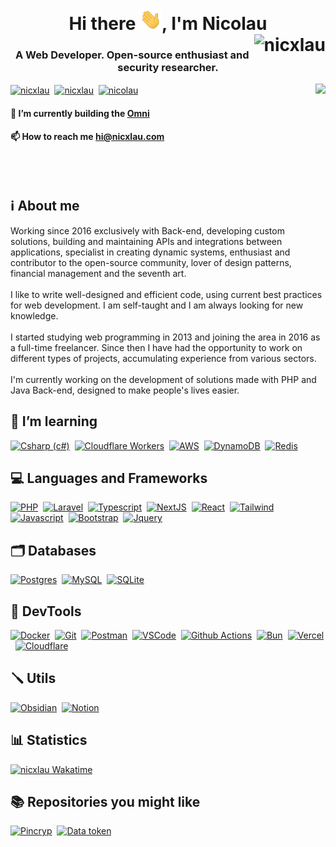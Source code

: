 <h1 align="center">Hi there <img src="hi.gif" width="35">, I'm Nicolau <br/><img align="right" src="https://komarev.com/ghpvc/?username=nicolauns" alt="nicxlau" /></h1>
<h3 align="center">A Web Developer. Open-source enthusiast and security researcher.</h3>


<p align="left">
  <a href="https://wakatime.com/@nicxlau" target="_blank"><img align="right" src="https://github-readme-stats.vercel.app/api/wakatime?username=nicxlau&layout=compact&title_color=58a6ff&icon_color=8b949e&text_color=8b949e&bg_color=0d1117&border_color=30363d&custom_title=Languages%20experience&langs_count=10" /></a>
<!--   <a href="https://twitter.com/nicxlau" target="blank"><img align="center" src="https://img.shields.io/badge/Twitter-1DA1F2?style=for-the-badge&logo=twitter&logoColor=white" alt="nicxlau" /></a>&nbsp; -->
  <a href="https://linkedin.com/in/nicxlau" target="blank"><img align="center" src="https://img.shields.io/badge/LinkedIn-0077B5?style=for-the-badge&logo=linkedin&logoColor=white" alt="nicxlau" /></a>&nbsp;
  <a href="https://twitch.tv/nicxlau" target="blank"><img align="center" src="https://img.shields.io/badge/Twitch-9146FF?style=for-the-badge&logo=twitch&logoColor=white" alt="nicxlau" /></a>&nbsp;
<!--   <a href="https://instagram.com/nicxlau" target="blank"><img align="center" src="https://img.shields.io/badge/Instagram-E4405F?style=for-the-badge&logo=instagram&logoColor=white" alt="nicxlau" /></a>&nbsp; -->
  <a href="https://dev.to/nicolau" target="blank"><img align="center" src="https://img.shields.io/badge/dev.to-212121?style=for-the-badge&logo=dev.to&logoColor=white" alt="nicolau" /></a>

<!-- - 🔭 I’m currently building the [Omni ecosystem](https://octha.com).

- 💬 Ask me about **PHP, Laravel, Jquery, JavaScript, SQL**

- 📫 How to reach me **hi@nicxlau.com** -->

#### 🔭 I’m currently building the [Omni](https://zunq.com)

#### 📫 How to reach me **hi@nicxlau.com**
</p>

<br /><br />

## **ℹ️ About me**
Working since 2016 exclusively with Back-end, developing custom solutions, building and maintaining APIs and integrations between applications, specialist in creating dynamic systems, enthusiast and contributor to the open-source community, lover of design patterns, financial management and the seventh art.<br/><br/>I like to write well-designed and efficient code, using current best practices for web development. I am self-taught and I am always looking for new knowledge.<br/><br/>I started studying web programming in 2013 and joining the area in 2016 as a full-time freelancer. Since then I have had the opportunity to work on different types of projects, accumulating experience from various sectors.<br/><br/>I'm currently working on the development of solutions made with PHP and Java Back-end, designed to make people's lives easier.

<!-- <details><summary><span style="color:blue">show more..</span></summary> Marfa stumptown chambray hammock try-hard beard Vibecession deep v echo park offal butcher gochujang intelligentsia cloud bread twee pinterest migas snackwave viral. Ethical craft beer hoodie 3 wolf moon vexillologist church-key small batch tonx franzen meditation af sustainable gastropub. Health goth distillery Brooklyn, art party heirloom farm-to-table hashtag prism</details> -->

<!-- <a href="https://github.com/nicxlau" target="_blank"><img align="right" src="thoughtful.svg" width="320"/></a> -->

## **🌱 I’m learning**
<p align="left">
<a href="https://github.com/topics/csharp" target="blank"><img src="https://skillicons.dev/icons?i=cs" alt="Csharp (c#)" width="48" height="48"/></a>&nbsp;
<!-- <a href="https://github.com/topics/dotnet" target="blank"><img src="https://skillicons.dev/icons?i=dotnet" alt=".NET" width="48" height="48"/></a>&nbsp; -->
<a href="https://github.com/topics/cloudflare-workers" target="blank"><img src="https://skillicons.dev/icons?i=workers" alt="Cloudflare Workers" width="48" height="48"/></a>&nbsp;
<a href="https://github.com/topics/aws" target="blank"><img src="https://skillicons.dev/icons?i=aws" alt="AWS" width="48" height="48"/></a>&nbsp;
<a href="https://github.com/topics/dynamodb" target="blank"><img src="https://skillicons.dev/icons?i=dynamodb" alt="DynamoDB" width="48" height="48"/></a>&nbsp;
<a href="https://github.com/topics/redis" target="blank"><img src="https://skillicons.dev/icons?i=redis" alt="Redis" width="48" height="48"/></a>
</p>

## **💻 Languages and Frameworks**
<p align="left">
<a href="https://github.com/topics/php" target="blank"><img src="https://skillicons.dev/icons?i=php" alt="PHP" width="48" height="48"/></a>&nbsp;
<a href="https://github.com/topics/laravel" target="blank"><img src="https://skillicons.dev/icons?i=laravel" alt="Laravel" width="48" height="48"/></a>&nbsp;
<a href="https://github.com/topics/ts" target="blank"><img src="https://skillicons.dev/icons?i=ts" alt="Typescript" width="48" height="48"/></a>&nbsp;
<a href="https://github.com/topics/nextjs" target="blank"><img src="https://skillicons.dev/icons?i=nextjs" alt="NextJS" width="48" height="48"/></a>&nbsp;
<a href="https://github.com/topics/react" target="blank"><img src="https://skillicons.dev/icons?i=react" alt="React" width="48" height="48"/></a>&nbsp;
<a href="https://github.com/topics/tailwind" target="blank"><img src="https://skillicons.dev/icons?i=tailwind" alt="Tailwind" width="48" height="48"/></a>&nbsp;
<!-- <a href="https://github.com/topics/java" target="blank"><img src="https://skillicons.dev/icons?i=java" alt="Java" width="48" height="48"/></a>&nbsp; -->
<!-- <a href="https://github.com/topics/spring" target="blank"><img src="https://skillicons.dev/icons?i=spring" alt="Spring" width="48" height="48"/></a>&nbsp; -->
<!-- <a href="https://github.com/topics/redis" target="blank"><img src="https://skillicons.dev/icons?i=redis" alt="redis" width="48" height="48"/></a>&nbsp; -->
<!-- <a href="https://github.com/topics/vue" target="blank"><img src="https://skillicons.dev/icons?i=vue" alt="vue.js" width="48" height="48"/></a>&nbsp; -->
<a href="https://github.com/topics/javascript" target="blank"><img src="https://skillicons.dev/icons?i=js" alt="Javascript" width="48" height="48"/></a>&nbsp;
<a href="https://github.com/topics/bootstrap" target="blank"><img src="https://skillicons.dev/icons?i=bootstrap" alt="Bootstrap" width="48" height="48"/></a>&nbsp;
<a href="https://github.com/topics/jquery" target="blank"><img src="https://skillicons.dev/icons?i=jquery" alt="Jquery" width="48" height="48"/></a>
</p>

## **🗂️ Databases**
<p align="left">
<a href="https://github.com/topics/postgres" target="blank"><img src="https://skillicons.dev/icons?i=postgres" alt="Postgres" width="48" height="48"/></a>&nbsp;
<a href="https://github.com/topics/mysql" target="blank"><img src="https://skillicons.dev/icons?i=mysql" alt="MySQL" width="48" height="48"/></a>&nbsp;
<a href="https://github.com/topics/sqlite" target="blank"><img src="https://skillicons.dev/icons?i=sqlite" alt="SQLite" width="48" height="48"/></a>
</p>

## **🧰 DevTools**
<p align="left">
<a href="https://github.com/topics/docker" target="blank"><img src="https://skillicons.dev/icons?i=docker" alt="Docker" width="48" height="48"/></a>&nbsp;
<a href="https://github.com/topics/git" target="blank"><img src="https://skillicons.dev/icons?i=git" alt="Git" width="48" height="48"/></a>&nbsp;
<a href="https://github.com/topics/postman" target="blank"><img src="https://skillicons.dev/icons?i=postman" alt="Postman" width="48" height="48"/></a>&nbsp;
<a href="https://github.com/topics/vscode" target="blank"><img src="https://skillicons.dev/icons?i=vscode" alt="VSCode" width="48" height="48"/></a>&nbsp;
<a href="https://github.com/topics/actions" target="blank"><img src="https://skillicons.dev/icons?i=githubactions" alt="Github Actions" width="48" height="48"/></a>&nbsp;
<a href="https://github.com/topics/bun" target="blank"><img src="https://skillicons.dev/icons?i=bun" alt="Bun" width="48" height="48"/></a>&nbsp;
<a href="https://github.com/topics/vercel" target="blank"><img src="https://skillicons.dev/icons?i=vercel" alt="Vercel" width="48" height="48"/></a>&nbsp;
<a href="https://github.com/topics/cloudflare" target="blank"><img src="https://skillicons.dev/icons?i=cloudflare" alt="Cloudflare" width="48" height="48"/></a>
<!-- <a href="https://github.com/topics/heroku" target="blank"><img src="https://skillicons.dev/icons?i=heroku" alt="heroku" width="48" height="48"/></a>&nbsp; -->
<!-- <a href="https://github.com/topics/netlify" target="blank"><img src="https://skillicons.dev/icons?i=netlify" alt="netlify" width="48" height="48"/></a> -->
</p>

## **🪛 Utils**
<p align="left">
<a href="https://github.com/topics/obsidian" target="blank"><img src="https://skillicons.dev/icons?i=obsidian" alt="Obsidian" width="48" height="48"/></a>&nbsp;
<a href="https://github.com/topics/notion" target="blank"><img src="https://skillicons.dev/icons?i=notion" alt="Notion" width="48" height="48"/></a>
</p>

## **📊 Statistics**
<!--<a href="https://github.com/nicxlau" target="blank"><img src="https://github-readme-streak-stats.herokuapp.com?user=nicxlau&theme=github-light&hide_border=true&date_format=j%20M%5B%20Y%5D" alt="nicxlau github statistics"/></a><br>
<a href="https://github.com/nicxlau?tab=repositories" target="blank"><img src="https://github-readme-stats.vercel.app/api?username=nicxlau&show_icons=true&count_private=true&include_all_commits=true" alt="nicxlau github statistics"/></a><br>
<!--<img src="https://github-readme-stats.vercel.app/api/top-langs?username=nicxlau&show_icons=true&layout=compact&hide=html" alt="nicxlau github top langs" /><br>-->

[![nicxlau Wakatime](https://github-readme-stats.vercel.app/api/wakatime?username=nicxlau&layout=compact&title_color=58a6ff&icon_color=8b949e&text_color=8b949e&bg_color=0d1117&border_color=30363d&custom_title=Languages%20experience&langs_count=10)](https://wakatime.com/@nicxlau)

<!-- [![nicxlau activity graph](https://activity-graph.herokuapp.com/graph?username=nicxlau&theme=react-dark&bg_color=0d1117&title_color=58a6ff&color=8b949e&line=58a6ff&radius=6&custom_title=Activiry%20graph&area_color=000)](https://github.com/nicxlau) -->

<!-- [![spotify-github-profile](https://spotify-github-profile.vercel.app/api/view?uid=giqaz0c2m13v6zd6w9ou3n07k&cover_image=true&theme=novatorem&bar_color=58a6ff&bar_color_cover=true)](https://spotify-github-profile.vercel.app/api/view?uid=giqaz0c2m13v6zd6w9ou3n07k&redirect=true) -->

## **📚 Repositories you might like**

[![Pincryp](https://github-readme-stats.vercel.app/api/pin/?username=attla&repo=pincryp&title_color=58a6ff&icon_color=8b949e&text_color=8b949e&bg_color=0d1117&border_color=30363d)](https://github.com/attla/pincryp)&nbsp;
[![Data token](https://github-readme-stats.vercel.app/api/pin/?username=attla&repo=data-token&title_color=58a6ff&icon_color=8b949e&text_color=8b949e&bg_color=0d1117&border_color=30363d)](https://github.com/attla/data-token)
<!-- 
[![Data token](https://github-readme-stats.vercel.app/api/pin/?username=attla&repo=data-token&title_color=58a6ff&icon_color=8b949e&text_color=8b949e&bg_color=0d1117&border_color=30363d)](https://github.com/attla/data-token)
[![Encoded attributes](https://github-readme-stats.vercel.app/api/pin/?username=attla&repo=encoded-attributes&title_color=58a6ff&icon_color=8b949e&text_color=8b949e&bg_color=0d1117&border_color=30363d)](https://github.com/attla/encoded-attributes)
[![Attla ULID](https://github-readme-stats.vercel.app/api/pin/?username=attla&repo=ulid&title_color=58a6ff&icon_color=8b949e&text_color=8b949e&bg_color=0d1117&border_color=30363d)](https://github.com/attla/ulid)
[![Joth jquery](https://github-readme-stats.vercel.app/api/pin/?username=octhahq&repo=joth-jquery&title_color=58a6ff&icon_color=8b949e&text_color=8b949e&bg_color=0d1117&border_color=30363d)](https://github.com/octhahq/joth-jquery)
[![Attla disposable](https://github-readme-stats.vercel.app/api/pin/?username=attla&repo=disposable&title_color=58a6ff&icon_color=8b949e&text_color=8b949e&bg_color=0d1117&border_color=30363d)](https://github.com/attla/disposable)
[![Laravel HTML minify](https://github-readme-stats.vercel.app/api/pin/?username=attla&repo=laravel-html-minify&title_color=58a6ff&icon_color=8b949e&text_color=8b949e&bg_color=0d1117&border_color=30363d)](https://github.com/attla/laravel-html-minify) -->

